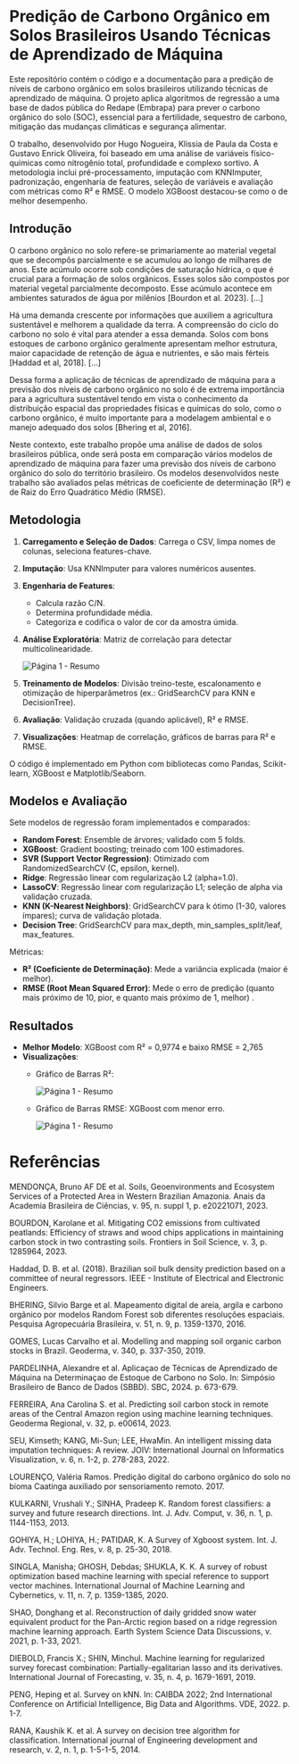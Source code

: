 # Predição de Carbono Orgânico em Solos Brasileiros Usando Técnicas de Aprendizado de Máquina



Este repositório contém o código e a documentação para a predição de níveis de carbono orgânico em solos brasileiros utilizando técnicas de aprendizado de máquina. O projeto aplica algoritmos de regressão a uma base de dados pública do Redape (Embrapa) para prever o carbono orgânico do solo (SOC), essencial para a fertilidade, sequestro de carbono, mitigação das mudanças climáticas e segurança alimentar.

O trabalho, desenvolvido por Hugo Nogueira, Klissia de Paula da Costa e Gustavo Enrick Oliveira, foi baseado em uma análise de variáveis físico-químicas como nitrogênio total, profundidade e complexo sortivo. A metodologia inclui pré-processamento, imputação com KNNImputer, padronização, engenharia de features, seleção de variáveis e avaliação com métricas como R² e RMSE. O modelo XGBoost destacou-se como o de melhor desempenho.


## Introdução
O carbono orgânico no solo refere-se primariamente ao material vegetal que se decompôs parcialmente e se acumulou ao longo de milhares de anos. Este acúmulo ocorre sob condições de saturação hídrica, o que é crucial para a formação de solos orgânicos. Esses solos são compostos por material vegetal parcialmente decomposto. Esse acúmulo acontece em ambientes saturados de água por milênios [Bourdon et al. 2023].
[...]

Há uma demanda crescente por informações que auxiliem a agricultura sustentável e melhorem a qualidade da terra. A compreensão do ciclo do carbono no solo é vital para atender a essa demanda. Solos com bons estoques de carbono orgânico geralmente apresentam melhor estrutura, maior capacidade de retenção de água e nutrientes, e são mais férteis [Haddad et al, 2018]. 
[...]

Dessa forma a aplicação de técnicas de aprendizado de máquina para a previsão dos níveis de carbono orgânico no solo é de extrema importância para a agricultura sustentável tendo em vista o conhecimento da distribuição espacial das propriedades físicas e químicas do solo, como o carbono orgânico, é muito importante para a modelagem ambiental e o manejo adequado dos solos [Bhering et al, 2016].

Neste contexto, este trabalho propõe uma análise de dados de solos brasileiros pública, onde será posta em comparação vários modelos de aprendizado de máquina para fazer uma previsão dos níveis de carbono orgânico do solo do território brasileiro. Os modelos desenvolvidos neste trabalho são avaliados pelas métricas de coeficiente de determinação (R²) e de Raiz do Erro Quadrático Médio (RMSE).

## Metodologia
1. **Carregamento e Seleção de Dados**: Carrega o CSV, limpa nomes de colunas, seleciona features-chave.
2. **Imputação**: Usa KNNImputer para valores numéricos ausentes.
3. **Engenharia de Features**:
   - Calcula razão C/N.
   - Determina profundidade média.
   - Categoriza e codifica o valor de cor da amostra úmida.
4. **Análise Exploratória**: Matriz de correlação para detectar multicolinearidade.

   <img src="img1.jpeg" alt="Página 1 - Resumo">

6. **Treinamento de Modelos**: Divisão treino-teste, escalonamento e otimização de hiperparâmetros (ex.: GridSearchCV para KNN e DecisionTree).
7. **Avaliação**: Validação cruzada (quando aplicável), R² e RMSE.
8. **Visualizações**: Heatmap de correlação, gráficos de barras para R² e RMSE.

O código é implementado em Python com bibliotecas como Pandas, Scikit-learn, XGBoost e Matplotlib/Seaborn.

## Modelos e Avaliação
Sete modelos de regressão foram implementados e comparados:
- **Random Forest**: Ensemble de árvores; validado com 5 folds.
- **XGBoost**: Gradient boosting; treinado com 100 estimadores.
- **SVR (Support Vector Regression)**: Otimizado com RandomizedSearchCV (C, epsilon, kernel).
- **Ridge**: Regressão linear com regularização L2 (alpha=1.0).
- **LassoCV**: Regressão linear com regularização L1; seleção de alpha via validação cruzada.
- **KNN (K-Nearest Neighbors)**: GridSearchCV para k ótimo (1-30, valores ímpares); curva de validação plotada.
- **Decision Tree**: GridSearchCV para max_depth, min_samples_split/leaf, max_features.

Métricas:
- **R² (Coeficiente de Determinação)**: Mede a variância explicada (maior é melhor).
- **RMSE (Root Mean Squared Error)**: Mede o erro de predição (quanto mais próximo de 10, pior, e quanto mais próximo de 1, melhor) .

## Resultados
- **Melhor Modelo**: XGBoost com R² = 0,9774 e baixo RMSE = 2,765
- **Visualizações**:
  - Gráfico de Barras R²:
 
    <img src="img2.jpeg" alt="Página 1 - Resumo">
    
  - Gráfico de Barras RMSE: XGBoost com menor erro.

	<img src="img3.jpeg" alt="Página 1 - Resumo">

# Referências

MENDONÇA, Bruno AF DE et al. Soils, Geoenvironments and Ecosystem Services of a Protected Area in Western Brazilian Amazonia. Anais da Academia Brasileira de Ciências, v. 95, n. suppl 1, p. e20221071, 2023.

BOURDON, Karolane et al. Mitigating CO2 emissions from cultivated peatlands: Efficiency of straws and wood chips applications in maintaining carbon stock in two contrasting soils. Frontiers in Soil Science, v. 3, p. 1285964, 2023.

Haddad, D. B. et al. (2018). Brazilian soil bulk density prediction based on a committee
	of neural regressors. IEEE - Institute of Electrical and Electronic Engineers.

BHERING, Silvio Barge et al. Mapeamento digital de areia, argila e carbono orgânico por modelos Random Forest sob diferentes resoluções espaciais. Pesquisa Agropecuária Brasileira, v. 51, n. 9, p. 1359-1370, 2016.

GOMES, Lucas Carvalho et al. Modelling and mapping soil organic carbon stocks in Brazil. Geoderma, v. 340, p. 337-350, 2019.

PARDELINHA, Alexandre et al. Aplicaçao de Técnicas de Aprendizado de Máquina na Determinaçao de Estoque de Carbono no Solo. In: Simpósio Brasileiro de Banco de Dados (SBBD). SBC, 2024. p. 673-679.

FERREIRA, Ana Carolina S. et al. Predicting soil carbon stock in remote areas of the Central Amazon region using machine learning techniques. Geoderma Regional, v. 32, p. e00614, 2023.

SEU, Kimseth; KANG, Mi-Sun; LEE, HwaMin. An intelligent missing data imputation techniques: A review. JOIV: International Journal on Informatics Visualization, v. 6, n. 1-2, p. 278-283, 2022.

LOURENÇO, Valéria Ramos. Predição digital do carbono orgânico do solo no bioma Caatinga auxiliado por sensoriamento remoto. 2017.

KULKARNI, Vrushali Y.; SINHA, Pradeep K. Random forest classifiers: a survey and future research directions. Int. J. Adv. Comput, v. 36, n. 1, p. 1144-1153, 2013.

GOHIYA, H.; LOHIYA, H.; PATIDAR, K. A Survey of Xgboost system. Int. J. Adv. Technol. Eng. Res, v. 8, p. 25-30, 2018.

SINGLA, Manisha; GHOSH, Debdas; SHUKLA, K. K. A survey of robust optimization based machine learning with special reference to support vector machines. International Journal of Machine Learning and Cybernetics, v. 11, n. 7, p. 1359-1385, 2020.

SHAO, Donghang et al. Reconstruction of daily gridded snow water equivalent product for the Pan-Arctic region based on a ridge regression machine learning approach. Earth System Science Data Discussions, v. 2021, p. 1-33, 2021.

DIEBOLD, Francis X.; SHIN, Minchul. Machine learning for regularized survey forecast combination: Partially-egalitarian lasso and its derivatives. International Journal of Forecasting, v. 35, n. 4, p. 1679-1691, 2019.

PENG, Heping et al. Survey on kNN. In: CAIBDA 2022; 2nd International Conference on Artificial Intelligence, Big Data and Algorithms. VDE, 2022. p. 1-7.

RANA, Kaushik K. et al. A survey on decision tree algorithm for classification. International journal of Engineering development and research, v. 2, n. 1, p. 1-5-1-5, 2014.

